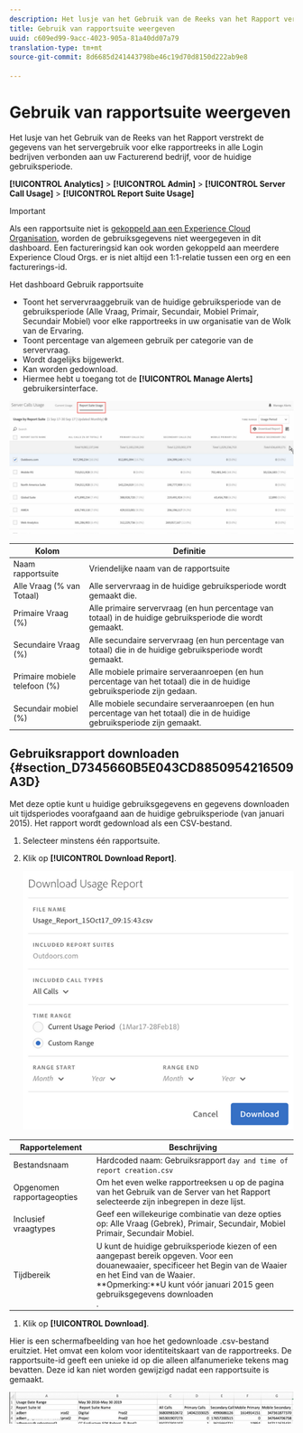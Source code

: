 ```yaml
---
description: Het lusje van het Gebruik van de Reeks van het Rapport verstrekt de gegevens van het servergebruik voor elke rapportreeks in alle Login bedrijven verbonden aan uw Facturerend bedrijf, voor de huidige gebruiksperiode.
title: Gebruik van rapportsuite weergeven
uuid: c609ed99-9acc-4023-905a-81a40dd07a79
translation-type: tm+mt
source-git-commit: 8d6685d241443798be46c19d70d8150d222ab9e8

---
```



# Gebruik van rapportsuite weergeven

Het lusje van het Gebruik van de Reeks van het Rapport verstrekt de gegevens van het servergebruik voor elke rapportreeks in alle Login bedrijven verbonden aan uw Facturerend bedrijf, voor de huidige gebruiksperiode.

**[!UICONTROL Analytics]** > **[!UICONTROL Admin]** > **[!UICONTROL Server Call Usage]** > **[!UICONTROL Report Suite Usage]**

>[!IMPORTANT]
>
>Als een rapportsuite niet is [gekoppeld aan een Experience Cloud Organisation](https://docs.adobe.com/content/help/en/core-services/interface/about-core-services/report-suite-mapping.html), worden de gebruiksgegevens niet weergegeven in dit dashboard. Een factureringsid kan ook worden gekoppeld aan meerdere Experience Cloud Orgs. er is niet altijd een 1:1-relatie tussen een org en een facturerings-id.

Het dashboard Gebruik rapportsuite

* Toont het servervraaggebruik van de huidige gebruiksperiode van de gebruiksperiode (Alle Vraag, Primair, Secundair, Mobiel Primair, Secundair Mobiel) voor elke rapportreeks in uw organisatie van de Wolk van de Ervaring.
* Toont percentage van algemeen gebruik per categorie van de servervraag.
* Wordt dagelijks bijgewerkt.
* Kan worden gedownload.
* Hiermee hebt u toegang tot de **[!UICONTROL Manage Alerts]** gebruikersinterface.

![](assets/report-suite-usage.png)

| Kolom | Definitie |
|--- |--- |
| Naam rapportsuite | Vriendelijke naam van de rapportsuite |
| Alle Vraag (% van Totaal) | Alle servervraag in de huidige gebruiksperiode wordt gemaakt die. |
| Primaire Vraag (%) | Alle primaire servervraag (en hun percentage van totaal) in de huidige gebruiksperiode die wordt gemaakt. |
| Secundaire Vraag (%) | Alle secundaire servervraag (en hun percentage van totaal) die in de huidige gebruiksperiode wordt gemaakt. |
| Primaire mobiele telefoon (%) | Alle mobiele primaire serveraanroepen (en hun percentage van het totaal) die in de huidige gebruiksperiode zijn gedaan. |
| Secundair mobiel (%) | Alle mobiele secundaire serveraanroepen (en hun percentage van het totaal) die in de huidige gebruiksperiode zijn gemaakt. |


## Gebruiksrapport downloaden {#section_D7345660B5E043CD8850954216509A3D}

Met deze optie kunt u huidige gebruiksgegevens en gegevens downloaden uit tijdsperiodes voorafgaand aan de huidige gebruiksperiode (van januari 2015). Het rapport wordt gedownload als een CSV-bestand.

1. Selecteer minstens één rapportsuite.
1. Klik op **[!UICONTROL Download Report]**.

   ![](assets/download_report.png)

| Rapportelement | Beschrijving |
|--- |--- |
| Bestandsnaam | Hardcoded naam: Gebruiksrapport `day and time of report creation.csv` |
| Opgenomen rapportageopties | Om het even welke rapportreeksen u op de pagina van het Gebruik van de Server van het Rapport selecteerde zijn inbegrepen in deze lijst. |
| Inclusief vraagtypes | Geef een willekeurige combinatie van deze opties op:  Alle Vraag (Gebrek), Primair, Secundair, Mobiel Primair, Secundair Mobiel. |
| Tijdbereik | U kunt de huidige gebruiksperiode kiezen of een aangepast bereik opgeven.  Voor een douanewaaier, specificeer het Begin van de Waaier en het Eind van de Waaier. <br>**Opmerking:**U kunt vóór januari 2015 geen gebruiksgegevens downloaden</br>. |

1. Klik op **[!UICONTROL Download]**.

Hier is een schermafbeelding van hoe het gedownloade .csv-bestand eruitziet. Het omvat een kolom voor identiteitskaart van de rapportreeks. De rapportsuite-id geeft een unieke id op die alleen alfanumerieke tekens mag bevatten. Deze id kan niet worden gewijzigd nadat een rapportsuite is gemaakt.

![](assets/download-usage.png)
